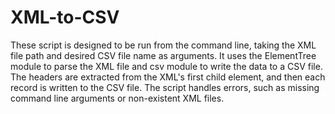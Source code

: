 ﻿# XML-to-CSV

These script is designed to be run from the command line, taking the XML file path and desired CSV file name as arguments. It uses the ElementTree module to parse the XML file and csv module to write the data to a CSV file. The headers are extracted from the XML's first child element, and then each record is written to the CSV file. The script handles errors, such as missing command line arguments or non-existent XML files.
